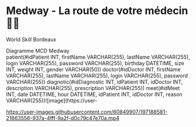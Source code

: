 # Medway - La route de votre médecin 👨‍⚕️
World Skill Bordeaux

Diagramme MCD Medway <br/>
patient(#idPatient INT, firstName VARCHAR(255), lastName VARCHAR(255), login VARCHAR(255), password VARCHAR(255), birthday DATETIME, size INT, weight INT, gender VARCHAR(50))
doctor(#idDoctor INT, firstName VARCHAR(255), lastName VARCHAR(255), login VARCHAR(255), password VARCHAR(255))
diagnotic(#idDiagnostic INT, idPatient INT, idDoctor INT, description VARCHAR(255), prescription VARCHAR(255))
meet(#idMeet INT, date DATETIME, hour DATETIME, idPatient INT, idDoctor INT, reason VARCHAR(255))![image](https://user-

https://user-images.githubusercontent.com/60849907/197188581-21663556-937a-4fff-9a2f-d0c79c47e70a.mp4
